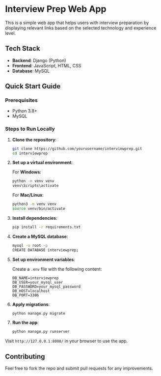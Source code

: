 # Interview Prep Web App

This is a simple web app that helps users with interview preparation by displaying relevant links based on the selected technology and experience level.

## Tech Stack
- **Backend**: Django (Python)
- **Frontend**: JavaScript, HTML, CSS
- **Database**: MySQL

## Quick Start Guide

### Prerequisites
- Python 3.8+
- MySQL

### Steps to Run Locally

1. **Clone the repository**:

    ```bash
    git clone https://github.com/yourusername/interviewprep.git
    cd interviewprep
    ```

2. **Set up a virtual environment**:

    For **Windows**:
    ```bash
    python -m venv venv
    venv\Scripts\activate
    ```

    For **Mac/Linux**:
    ```bash
    python3 -m venv venv
    source venv/bin/activate
    ```

3. **Install dependencies**:

    ```bash
    pip install -r requirements.txt
    ```

4. **Create a MySQL database**:

    ```bash
    mysql -u root -p
    CREATE DATABASE interviewprep;
    ```

5. **Set up environment variables**:

    Create a `.env` file with the following content:

    ```env
    DB_NAME=interviewprep
    DB_USER=your_mysql_user
    DB_PASSWORD=your_mysql_password
    DB_HOST=localhost
    DB_PORT=3306
    ```

6. **Apply migrations**:

    ```bash
    python manage.py migrate
    ```

7. **Run the app**:

    ```bash
    python manage.py runserver
    ```

Visit `http://127.0.0.1:8000/` in your browser to use the app.

## Contributing

Feel free to fork the repo and submit pull requests for any improvements.
